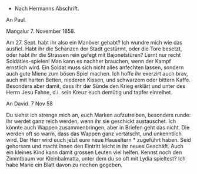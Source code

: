 + Nach Hermanns Abschrift.

An Paul.

 Mangalur 7. November 1858.

Am 27. Sept. habt ihr also ein Manöver gehabt? Ich wundre mich wie das ausfiel. Habt ihr die Schanzen der Stadt gestürmt, oder die Tore besetzt, oder habt ihr die Strassen rein gefegt mit Bajonetstüren? Lernt nur recht Soldätles-spielen! Man kann es nachher brauchen, wenn der Kampf ernstlich wird. Ein Soldat muss sich nicht alles anfechten lassen, sondern auch gute Miene zum bösen Spiel machen. Ich hoffe ihr exerzirt auch brav, auch mit harten Betten, niederen Kissen, und schwarzem oder bittern Kaffe. Besonders aber damit, dass ihr der Sünde den Krieg erklärt und unter des Herrn Jesu Fahne, d.i. sein Kreuz euch demütig und tapfer einreihet.


An David.
 7 Nov 58

Du siehst ich strenge mich an, euch Marken aufzutreiben, besonders runde: Ihr werdet ganz reich werden, wenn ihr sie geschickt austauschet. Ich könnte auch Wappen zusammenbringen, aber in Briefen geht das nicht. Die werden oft so warm, dass das Wappen ganz vertätscht, und unkenntlich wird. 
Der Herr wird euch jetzt eure neue Hauseltern <Meuret>* zugeführt haben. Seid gehorsam und macht ihnen den Eintritt leicht in ihr neues Geschäft. Auch ein kleines Kind kann damit grossen Leuten viel helfen. 
Kennst noch den Zimmtbaum vor Kleinbalmatta, unter dem du so oft mit Lydia spieltest? Ich habe Marie ein Blatt davon zu riechen gegeben. 
